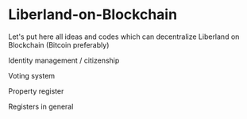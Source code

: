 # Liberland-on-Blockchain
Let's put here all ideas and codes which can decentralize Liberland on Blockchain (Bitcoin preferably)

Identity management / citizenship

Voting system

Property register

Registers in general

